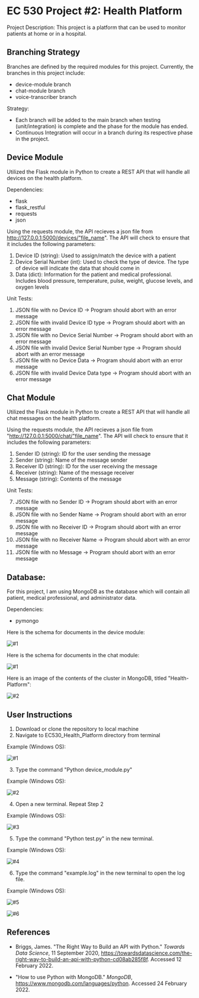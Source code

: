 # EC 530 Project #2: Health Platform

Project Description: This project is a platform that can be used to monitor patients at home or in a hospital.

## Branching Strategy

Branches are defined by the required modules for this project. Currently, the branches in this project include:

* device-module branch
* chat-module branch
* voice-transcriber branch

Strategy:

* Each branch will be added to the main branch when testing (unit/integration) is complete and the phase for the module has ended.
* Continuous Integration will occur in a branch during its respective phase in the project. 

## Device Module

Utilized the Flask module in Python to create a REST API that will handle all devices on the health platform.

Dependencies: 

* flask
* flask_restful 
* requests
* json

Using the requests module, the API recieves a json file from http://127.0.0.1:5000/devices/"file_name". The API will check to ensure that it includes the following parameters:

1) Device ID (string): Used to assign/match the device with a patient
2) Device Serial Number (int): Used to check the type of device. The type of device will indicate the data that should come in  
3) Data (dict): Information for the patient and medical professional. Includes blood pressure, temperature, pulse, weight, glucose levels, and oxygen levels

Unit Tests:

1) JSON file with no Device ID -> Program should abort with an error message
2) JSON file with invalid Device ID type -> Program should abort with an error message
3) JSON file with no Device Serial Number -> Program should abort with an error message
4) JSON file with invalid Device Serial Number type -> Program should abort with an error message
5) JSON file with no Device Data -> Program should abort with an error message
6) JSON file with invalid Device Data type -> Program should abort with an error message

## Chat Module

Utilized the Flask module in Python to create a REST API that will handle all chat messages on the health platform.

Using the requests module, the API recieves a json file from "http://127.0.0.1:5000/chat/"file_name". The API will check to ensure that it includes the following parameters:

1) Sender ID (string): ID for the user sending the message
2) Sender (string): Name of the message sender
3) Receiver ID (string): ID for the user receiving the message
4) Receiver (string): Name of the message receiver
5) Message (string): Contents of the message

Unit Tests:

7) JSON file with no Sender ID -> Program should abort with an error message
8) JSON file with no Sender Name -> Program should abort with an error message
9) JSON file with no Receiver ID -> Program should abort with an error message
10) JSON file with no Receiver Name -> Program should abort with an error message
11) JSON file with no Message -> Program should abort with an error message

## Database:

For this project, I am using MongoDB as the database which will contain all patient, medical professional, and administrator data. 

Dependencies:

* pymongo

Here is the schema for documents in the device module:

![#1](https://user-images.githubusercontent.com/73702777/155610109-038f8918-134e-44d1-a68f-8c0521517fca.JPG)

Here is the schema for documents in the chat module:

![#1](https://user-images.githubusercontent.com/73702777/158066724-a8978bfa-f812-4f9c-b0bd-258df7e9aff1.JPG)

Here is an image of the contents of the cluster in MongoDB, titled "Health-Platform":

![#2](https://user-images.githubusercontent.com/73702777/155610575-7377659c-c8ef-42f6-8355-44f054ac33eb.JPG)

## User Instructions

1) Download or clone the repository to local machine
2) Navigate to EC530_Health_Platform directory from terminal

Example (Windows OS):

![#1](https://user-images.githubusercontent.com/73702777/153893406-f3009d27-fac4-4fc3-a04e-40606111765a.JPG)

3) Type the command "Python device_module.py" 

Example (Windows OS):

![#2](https://user-images.githubusercontent.com/73702777/153893753-365aa0ab-ab1f-4c5b-a779-ffbdc23c3c08.JPG)

4) Open a new terminal. Repeat Step 2

Example (Windows OS):

![#3](https://user-images.githubusercontent.com/73702777/153894200-1792c23a-e620-45a9-9c95-89aeea9b4739.JPG)

5) Type the command "Python test.py" in the new terminal.

Example (Windows OS):

![#4](https://user-images.githubusercontent.com/73702777/153894480-eba5a377-37f1-44e3-b92f-57bdf7a0be16.JPG)

6) Type the command "example.log" in the new terminal to open the log file.

Example (Windows OS):

![#5](https://user-images.githubusercontent.com/73702777/153895258-7abab278-1bd2-4bb5-8c0a-16f1c7a4b2f1.JPG)

![#6](https://user-images.githubusercontent.com/73702777/153895364-452dc01e-0cee-47d4-b5ad-4ba85943d7c8.JPG)

## References

* Briggs, James. "The Right Way to Build an API with Python." _Towards Data Science_, 11 September 2020, https://towardsdatascience.com/the-right-way-to-build-an-api-with-python-cd08ab285f8f. Accessed 12 February 2022.

* "How to use Python with MongoDB." _MongoDB_, https://www.mongodb.com/languages/python. Accessed 24 February 2022.
